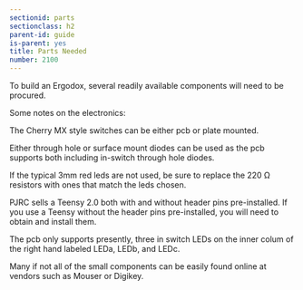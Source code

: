 ```yaml
---
sectionid: parts
sectionclass: h2
parent-id: guide
is-parent: yes
title: Parts Needed
number: 2100
---
```

To build an Ergodox, several readily available components will need to be procured.

Some notes on the electronics:

The Cherry MX style switches can be either pcb or plate mounted.

Either through hole or surface mount diodes can be used as the pcb supports both including in-switch through hole diodes.

If the typical 3mm red leds are not used, be sure to replace the 220 Ω resistors with ones that match the leds chosen.

PJRC sells a Teensy 2.0 both with and without header pins pre-installed. If you use a Teensy without the header pins pre-installed, you will need to obtain and install them.

The pcb only supports presently, three in switch LEDs on the inner colum of the right hand labeled LEDa, LEDb, and LEDc.

Many if not all of the small components can be easily found online at vendors such as Mouser or Digikey.

